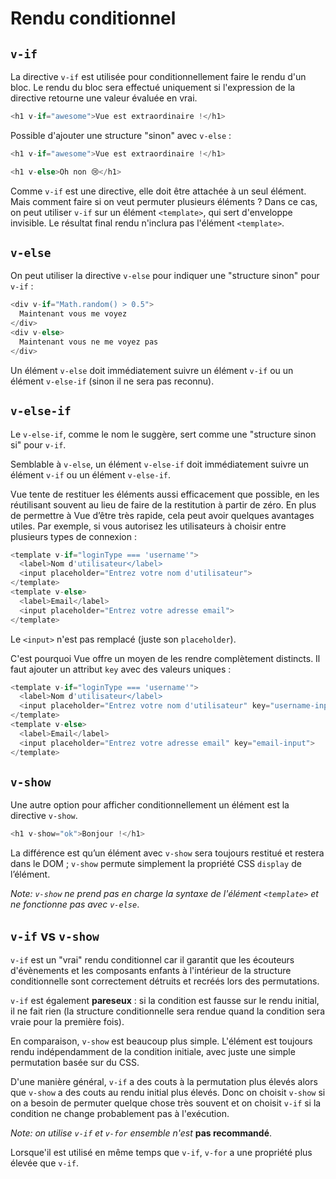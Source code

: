 # Rendu conditionnel

## `v-if`

La directive `v-if` est utilisée pour conditionnellement faire le rendu d'un bloc. Le rendu du bloc sera effectué uniquement si l'expression de la directive retourne une valeur évaluée en vrai.

```javascript
<h1 v-if="awesome">Vue est extraordinaire !</h1>
```

Possible d'ajouter une structure "sinon" avec `v-else` :

```javascript
<h1 v-if="awesome">Vue est extraordinaire !</h1>

<h1 v-else>Oh non 😢</h1>
```

Comme `v-if` est une directive, elle doit être attachée à un seul élément. Mais comment faire si on veut permuter plusieurs éléments ? Dans ce cas, on peut utiliser `v-if` sur un élément `<template>`, qui sert d'enveloppe invisible. Le résultat final rendu n'inclura pas l'élément `<template>`.

## `v-else`

On peut utiliser la directive `v-else` pour indiquer une "structure sinon" pour `v-if` :

```javascript
<div v-if="Math.random() > 0.5">
  Maintenant vous me voyez
</div>
<div v-else>
  Maintenant vous ne me voyez pas
</div>
```

Un élément `v-else` doit immédiatement suivre un élément `v-if` ou un élément `v-else-if` (sinon il ne sera pas reconnu).

## `v-else-if`

Le `v-else-if`, comme le nom le suggère, sert comme une "structure sinon si" pour `v-if`.

Semblable à `v-else`, un élément `v-else-if` doit immédiatement suivre un élément `v-if` ou un élément `v-else-if`.

Vue tente de restituer les éléments aussi efficacement que possible, en les réutilisant souvent au lieu de faire de la restitution à partir de zéro. En plus de permettre à Vue d’être très rapide, cela peut avoir quelques avantages utiles. Par exemple, si vous autorisez les utilisateurs à choisir entre plusieurs types de connexion :

```javascript
<template v-if="loginType === 'username'">
  <label>Nom d'utilisateur</label>
  <input placeholder="Entrez votre nom d'utilisateur">
</template>
<template v-else>
  <label>Email</label>
  <input placeholder="Entrez votre adresse email">
</template>
```

Le `<input>` n'est pas remplacé (juste son `placeholder`).

C'est pourquoi Vue offre un moyen de les rendre complètement distincts. Il faut ajouter un attribut `key` avec des valeurs uniques :

```javascript
<template v-if="loginType === 'username'">
  <label>Nom d'utilisateur</label>
  <input placeholder="Entrez votre nom d'utilisateur" key="username-input">
</template>
<template v-else>
  <label>Email</label>
  <input placeholder="Entrez votre adresse email" key="email-input">
</template>
```

## `v-show`

Une autre option pour afficher conditionnellement un élément est la directive `v-show`.

```javascript
<h1 v-show="ok">Bonjour !</h1>
```

La différence est qu’un élément avec `v-show` sera toujours restitué et restera dans le DOM ; `v-show` permute simplement la propriété CSS `display` de l’élément.

*Note: `v-show` ne prend pas en charge la syntaxe de l'élément `<template>` et ne fonctionne pas avec `v-else`*.

## `v-if` vs `v-show`

`v-if` est un "vrai" rendu conditionnel car il garantit que les écouteurs d'évènements et les composants enfants à l'intérieur de la structure conditionnelle sont correctement détruits et recréés lors des permutations.

`v-if` est également **pareseux** : si la condition est fausse sur le rendu initial, il ne fait rien (la structure conditionnelle sera rendue quand la condition sera vraie pour la première fois).

En comparaison, `v-show` est beaucoup plus simple. L'élément est toujours rendu indépendamment de la condition initiale, avec juste une simple permutation basée sur du CSS.

D'une manière général, `v-if` a des couts à la permutation plus élevés alors que `v-show` a des couts au rendu initial plus élevés. Donc on choisit `v-show` si on a besoin de permuter quelque chose très souvent et on choisit `v-if` si la condition ne change probablement pas à l'exécution.

*Note: on utilise `v-if` et `v-for` ensemble n'est* **pas recommandé**.

Lorsque'il est utilisé en même temps que `v-if`, `v-for` a une propriété plus élevée que `v-if`.
